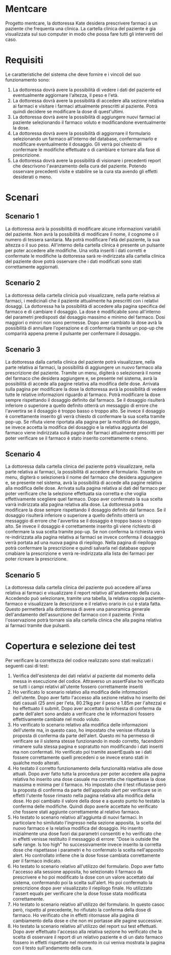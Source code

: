 # Mentcare
Progetto mentcare, la dottoressa Kate desidera prescrivere farmaci a un paziente che frequenta una clinica. La cartella clinica
del paziente è gia visualizzata sul suo computer in modo che possa fare tutti gli interventi del caso.

# Requisiti
Le caratteristiche del sistema che deve fornire 
e i vincoli del suo funzionamento sono:

1. La dottoressa dovrà avere la possibilità di vedere i dati del paziente ed eventualmente aggiornare l'altezza, il peso e l'età.
2. La dottoressa dovrà avere la possibilità di accedere alla sezione relativa ai farmaci e visitare i farmaci attualmente prescritti al paziente. Potrà quindi decidere se modificare la dose di quest'ultimi.
3. La dottoressa dovrà avere la possibilità di aggiungere nuovi farmaci al paziente selezionando il farmaco voluto e modificandone eventualmente la dose.
4. La dottoressa dovrà avere la possibilità di aggiornare il formulario selezionando un farmaco all'interno del database, confermarmarlo e modificare eventualmente il dosaggio. Gli verrà poi chiesto di confermare le modifiche effettuate o di cambiare e tornare alla fase di prescrizione.
5. La dottoressa dovrà avere la possibilità di visionare i precedenti report che descrivono l'avanzamento della cura del paziente. Potendo osservare precedenti visite e stabilire se la cura sta avendo gli effetti desiderati o meno.

# Scenari

## Scenario 1
La dottoressa avrà la possibilità di modificare alcune informazioni variabili del paziente. Non avrà la possibilità di modificare il nome, il cognome
o il numero di tessera sanitaria. Ma potrà modificare l'età del paziente, la sua altezza o il suo peso. All'interno della cartella clinica è presente
un pulsante per poter accedere alle modifiche. Una volta inseriti i dati corretti e confermate le modifiche la dottoressa sarà
re-indirizzata alla cartella clinica del paziente dove potrà osservare che i dati modificati sono stati correttamente aggiornati.

## Scenario 2
La dottoressa della cartella clinicia può visualizzare, nella parte relativa ai farmaci, i medicinali che il paziente
attualmente ha prescritti con i relativi dosaggi. La dottoressa ha la possibilità di accedere alla pagina specifica del farmaco
e di cambiare il dosaggio. La dose è modificabile sono all'interno del parametri predisposti dal dosaggio massimo e minimo
del farmaco. Dosi maggiori o minori non sono permesse. Dopo aver cambiato la dose avrà la possibilità 
di annullare l'operazione e di confermarla tramite un pop-up che comparirà appena preme il pulsante per confermare il dosaggio. 

## Scenario 3
La dottoressa dalla cartella clinica del paziente potrà visualizzare, nella parte relativa ai farmaci, la possibilità di aggiungere un nuovo farmaco alla prescrizione del paziente. 
Tramite un menu, digiterà o selezionerà il nome del farmaco che desidera aggiungere e, se presente nel sistema, avrà la possibilità di accede alla pagine relativa alla modifica delle dose.
Arrivata sulla pagina per modificare la dose la dottoressa avrà la possibilità di vedere tutte le relative informazioni riguardo al farmaco. Potrà modificare la dose sempre rispettando
il dosaggio definito dal farmaco. Se il dosaggio risulterà inferiore o superiore a quello definito otterrà un messaggio di errore che l'avvertira se il dosaggio è troppo basso o troppo alto.
Se invece il dosaggio è correttamente inserito gli verrà chiesto di confermare la sua scelta tramite pop-up. Se rifiuta viene riportata alla pagina per la modifcia del dosaggio, 
se invece accetta la modifica del dosaggio e la relativa aggiunta del farmaco viene indirizzata sulla pagina dei farmaci
attualmente prescritti per poter verificare se il farmaco è stato inserito correttamente o meno. 

## Scenario 4
La dottoressa dalla cartella clinica del paziente potrà visualizzare, nella parte relativa ai farmaci, la possibilità di accedere al formulario.
Tramite un menu, digiterà o selezionerà il nome del farmaco che desidera aggiungere e, se presente nel sistema, avrà la possibilità di accede alla pagine relativa alla modifica delle dose.
Arrivata sulla pagina relativa ai dati del farmaco per poter verificare che la selezione effettuata sia corretta e che voglia effettivamente scegliere quel farmaco. Dopo aver confermato la sua scelta
varrà indirizzata alla pagina relativa alla dose. La dottoressa potrà modificare la dose sempre rispettando
il dosaggio definito dal farmaco. Se il dosaggio risulterà inferiore o superiore a quello definito otterrà un messaggio di errore che l'avvertira se il dosaggio è troppo basso o troppo alto.
Se invece il dosaggio è correttamente inserito gli viene richiesto di confermare la sua scelta tramite pop-up. Se non conferma la richiesta verrà re-indirizzata alla pagina relativa ai farmaci
se invece conferma il dosaggio verrà portata ad una nuova pagina di riepilogo. Nella pagina di riepilogo potrà confermare la prescrizione e quindi salvarla nel database oppure 
cmabiare la prescrizione e verrà re-indirizzata alla lista dei farmaci per poter ricreare la prescrizione.

## Scenario 5
La dottoressa dalla cartella clinica del paziente può accedere all'area relativa ai farmaci e visualizzare il report relativo all'andamento della cura.
Accedendo può selezionare, tramite una tabella, la relativa coppia paziente-farmaco e visualizzare la descrizione e il relativo orario in cui è stata fatta.
Questo permetterà alla dottoressa di avere una panoramica generale dell'andamento dell'assunzione del farmaco con il paziente. 
Finita l'osservazione potrà tornare sia alla cartella clinica che alla pagina relativa ai farmaci tramite due pulsanti.

# Copertura e selezione dei test
Per verificare la correttezza del codice realizzato sono stati realizzati i seguenti casi di test:
1. Verifica dell'esistenza dei dati relativi al paziente dal momento della messa in esecuzione del codice. Attraverso un assertFalse ho verificato se tutti i campi relativi all'utente fossero correttamente inseriti
2. Ho verificato lo scenario relativo alla modifica delle informazioni dell'utente. Dopo aver fatto l'accesso alla sezione relativa ho inserito dei dati casuali (25 anni per l'eta, 80.21kg per il peso e 1.85m per l'altezza)
e ho effettuato il submit. Dopo aver accettato la richiesta di conferma da parte dell'alert sono andato a verificare che le informazioni fossero effettivamente cambiate nel modo voluto.  
3. Ho verificato lo scenario relativo alla modifica delle informazioni dell'utente ma, in questo caso, ho impostato che venisse rifiutata la proposta di conferma da parte dell'alert. 
Questo mi ha permesso di verificare se il sistema stesse funzionando in modo corretto, facendomi rimanere sulla stessa pagina e sopratutto non modificando i dati inseriti ma non confermati.
Ho verificato poi tramite assertEquals se i dati fossere correttamente quelli precedeni o se invece erano stati in qualche modo alterati.
4. Ho testato il corretto funzionamento della funzionalità relativa alle dose attuali. Dopo aver fatto tutta la procedura per poter accedere alla pagina relativa ho inserito una dose
casuale ma corretta che rispettasse la dose massima e minima per il farmaco. Ho impostato che il test rifiutasse però la proposta di conferma da parte dell'apposito alert per verificare se in effetti 
l'utente fosse rimasto nella pagina relativa alla modifica della dose. Ho poi cambiato il valore della dose e a questo punto ho testato la conferma delle modifiche.
Quindi dopo averle accettate ho verificato che fossere stati aggiunte correttamente al relativo farmaco.
5. Ho testato lo scenario relativo all'aggiunta di nuovi farmaci. In particolare ho similutato l'ingresso nella sezione apposita, la scelta del nuovo farmaco e la relativa modifica del
dosaggio. Ho inserito inizialmente una dose fuori dai parametri consentiti e ho verificato che in effetti venisse restituito il messaggio di errore: "Dose is outside the safe range. Is too high"
ho successivamente invece inserito la corretta dose che rispettasse i parametri e ho confermato la scelta nell'apposito alert. Ho controllato infiene che la dose fosse cambiata correttamente per il farmaco indicato.
6. Ho testato lo scenario relativo all'utilizzo del formulario. Dopo aver fatto l'accesso alla sessione apposita, ho selezionato il farmaco da prescrivere e ho poi modificato la dose con un valore
accettato dal sistema, confermando poi la scelta sull'alert. Ho poi confermato la prescrizione dopo aver visualizzato il riepilogo finale. Ho utilizzato l'assert equals per verificare che la dose fosse stata modificata correttamente.
7. Ho testato lo scenario relativo all'utilizzo del formulario. In questo casoc però, rispetto al precedente, ho rifiutato la conferma della dose di farmaco. Ho verificato che in effetti ritornasse alla pagina di cambiamento della dose e 
che non mi portasse alle pagine successive.
8. Ho testato la scenario relativo all'utilizzo del report sui test effettuati. Dopo aver effettuato l'accesso alla relativa sezione ho verificato che la scelta di osservare il report di un relativo paziente e di un dato farmaco 
fossero in effetti rispettate nel momento in cui veniva mostrata la pagina con il testo sull'andamento della cura.